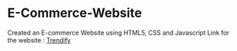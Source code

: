 # E-Commerce-Website
Created an E-commerce Website using HTML5, CSS and Javascript
Link for the website :  [Trendify](https://chandrababu-namani.github.io/E-Commerce-Website/)
